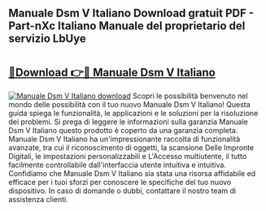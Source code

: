 ## Manuale Dsm V Italiano Download gratuit PDF - Part-nXc Italiano Manuale del proprietario del servizio LbUye

# <h2><a href="http://dfcgi2.blite.top/?on=Manuale+Dsm+V+Italiano">🔗Download 👉🔴 Manuale Dsm V Italiano</a></h2>

[![Manuale Dsm V Italiano download](https://i.imgur.com/lujVjoI.png)](http://dfcgi2.blite.top/?on=Manuale+Dsm+V+Italiano)
Scopri le possibilità benvenuto nel mondo delle possibilità con il tuo nuovo Manuale Dsm V Italiano! Questa guida spiega le funzionalità, le applicazioni e le soluzioni per la risoluzione dei problemi. Si prega di leggere le informazioni sulla garanzia Manuale Dsm V Italiano questo prodotto è coperto da una garanzia completa. Manuale Dsm V Italiano ha un'impressionante raccolta di funzionalità avanzate, tra cui il riconoscimento di oggetti, la scansione Delle Impronte Digitali, le impostazioni personalizzabili e L'Accesso multiutente, il tutto facilmente controllabile dall'interfaccia utente intuitiva e intuitiva. Confidiamo che Manuale Dsm V Italiano sia stata una risorsa affidabile ed efficace per i tuoi sforzi per conoscere le specifiche del tuo nuovo dispositivo. In caso di domande o dubbi, contattare il nostro team di assistenza clienti.
